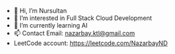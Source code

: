 - 👋 Hi, I’m Nursultan
- 👀 I’m interested in Full Stack Cloud Development
- 🌱 I’m currently learning AI
- 📫 Contact Email: nazarbay.ktl@gmail.com
- LeetCode account: https://leetcode.com/NazarbayND
